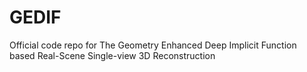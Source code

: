 # GEDIF
Official code repo for The Geometry Enhanced Deep Implicit Function based Real-Scene Single-view 3D Reconstruction
